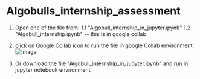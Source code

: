 # Algobulls_internship_assessment
1. Open one of the file from:
   1.1 "Algobull_internship_in_jupyter.ipynb"
   1.2 "Algobull_internship.ipynb" -- this is in google collab 
2. click on Google Collab icon to run the file in google Collab environment.
    ![image](https://user-images.githubusercontent.com/84313712/219001172-aa02def6-dfef-4ae4-aa4d-6bdb019fd7dc.png)


3. Or download the file "Algobull_internship_in_jupyter.ipynb" and run in jupyter notebook environment.
